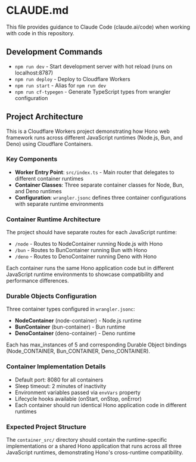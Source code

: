 # CLAUDE.md

This file provides guidance to Claude Code (claude.ai/code) when working with code in this repository.

## Development Commands

- `npm run dev` - Start development server with hot reload (runs on localhost:8787)
- `npm run deploy` - Deploy to Cloudflare Workers
- `npm run start` - Alias for `npm run dev`
- `npm run cf-typegen` - Generate TypeScript types from wrangler configuration

## Project Architecture

This is a Cloudflare Workers project demonstrating how Hono web framework runs across different JavaScript runtimes (Node.js, Bun, and Deno) using Cloudflare Containers.

### Key Components

- **Worker Entry Point**: `src/index.ts` - Main router that delegates to different container runtimes
- **Container Classes**: Three separate container classes for Node, Bun, and Deno runtimes
- **Configuration**: `wrangler.jsonc` defines three container configurations with separate runtime environments

### Container Runtime Architecture

The project should have separate routes for each JavaScript runtime:
- `/node` - Routes to NodeContainer running Node.js with Hono
- `/bun` - Routes to BunContainer running Bun with Hono  
- `/deno` - Routes to DenoContainer running Deno with Hono

Each container runs the same Hono application code but in different JavaScript runtime environments to showcase compatibility and performance differences.

### Durable Objects Configuration

Three container types configured in `wrangler.jsonc`:
- **NodeContainer** (node-container) - Node.js runtime
- **BunContainer** (bun-container) - Bun runtime
- **DenoContainer** (deno-container) - Deno runtime

Each has max_instances of 5 and corresponding Durable Object bindings (Node_CONTAINER, Bun_CONTAINER, Deno_CONTAINER).

### Container Implementation Details

- Default port: 8080 for all containers
- Sleep timeout: 2 minutes of inactivity
- Environment variables passed via `envVars` property
- Lifecycle hooks available (onStart, onStop, onError)
- Each container should run identical Hono application code in different runtimes

### Expected Project Structure

The `container_src/` directory should contain the runtime-specific implementations or a shared Hono application that runs across all three JavaScript runtimes, demonstrating Hono's cross-runtime compatibility.